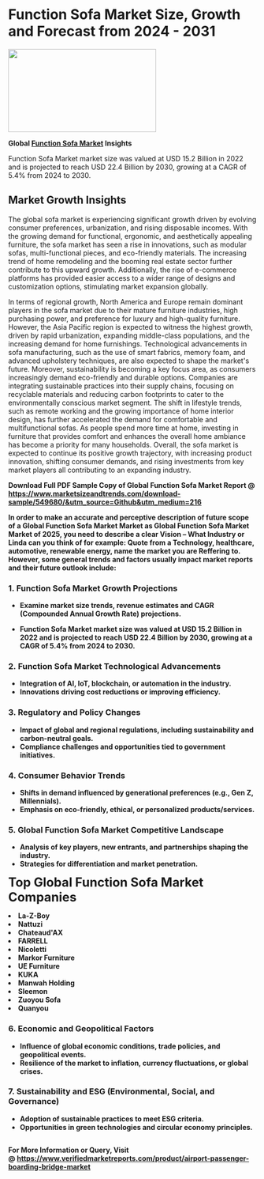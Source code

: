 <H1>Function Sofa Market Size, Growth and Forecast from 2024 - 2031</H1><img class="aligncenter size-medium wp-image-584254" src="https://thirdeyenews.in/wp-content/uploads/2024/09/Global-Market-Research-300x168.jpeg" alt="" width="300" height="168" /><p><strong>Global&nbsp;<a href="https://www.marketsizeandtrends.com/download-sample/549680/&amp;utm_source=Github&utm_medium=216">Function Sofa Market</a> Insights</strong></p><p>Function Sofa Market market size was valued at USD 15.2 Billion in 2022 and is projected to reach USD 22.4 Billion by 2030, growing at a CAGR of 5.4% from 2024 to 2030.</p><p><h2>Market Growth Insights</h2> <p>The global sofa market is experiencing significant growth driven by evolving consumer preferences, urbanization, and rising disposable incomes. With the growing demand for functional, ergonomic, and aesthetically appealing furniture, the sofa market has seen a rise in innovations, such as modular sofas, multi-functional pieces, and eco-friendly materials. The increasing trend of home remodeling and the booming real estate sector further contribute to this upward growth. Additionally, the rise of e-commerce platforms has provided easier access to a wider range of designs and customization options, stimulating market expansion globally.</p> <p><strong></strong></p> <p>In terms of regional growth, North America and Europe remain dominant players in the sofa market due to their mature furniture industries, high purchasing power, and preference for luxury and high-quality furniture. However, the Asia Pacific region is expected to witness the highest growth, driven by rapid urbanization, expanding middle-class populations, and the increasing demand for home furnishings. Technological advancements in sofa manufacturing, such as the use of smart fabrics, memory foam, and advanced upholstery techniques, are also expected to shape the market's future. Moreover, sustainability is becoming a key focus area, as consumers increasingly demand eco-friendly and durable options. Companies are integrating sustainable practices into their supply chains, focusing on recyclable materials and reducing carbon footprints to cater to the environmentally conscious market segment. The shift in lifestyle trends, such as remote working and the growing importance of home interior design, has further accelerated the demand for comfortable and multifunctional sofas. As people spend more time at home, investing in furniture that provides comfort and enhances the overall home ambiance has become a priority for many households. Overall, the sofa market is expected to continue its positive growth trajectory, with increasing product innovation, shifting consumer demands, and rising investments from key market players all contributing to an expanding industry.</p> <p><strong></p><p><span class=""><strong>Download Full PDF Sample Copy of Global Function Sofa Market Report</strong> @ <a href="https://www.marketsizeandtrends.com/download-sample/549680/&amp;utm_source=Github&utm_medium=216" target="_blank">https://www.marketsizeandtrends.com/download-sample/549680/&amp;utm_source=Github&utm_medium=216</a></span></p><p>In order to make an accurate and perceptive description of future scope of a Global&nbsp;Function Sofa Market Market as Global&nbsp;Function Sofa Market Market of 2025, you need to describe a clear Vision &ndash; What Industry or Linda can you think of for example: Quote from a Technology, healthcare, automotive, renewable energy, name the market you are Reffering to. However, some general trends and factors usually impact market reports and their future outlook include:</p><h3>1.&nbsp;<strong>Function Sofa Market Growth Projections</strong></h3><ul><li>Examine market size trends, revenue estimates and CAGR (Compounded Annual Growth Rate) projections.</li><li><p>Function Sofa Market market size was valued at USD 15.2 Billion in 2022 and is projected to reach USD 22.4 Billion by 2030, growing at a CAGR of 5.4% from 2024 to 2030.</p></li></ul><h3>2.&nbsp;<strong>Function Sofa Market Technological Advancements</strong></h3><ul><li>Integration of AI, IoT, blockchain, or automation in the industry.</li><li>Innovations driving cost reductions or improving efficiency.</li></ul><h3>3.&nbsp;<strong>Regulatory and Policy Changes</strong></h3><ul><li>Impact of global and regional regulations, including sustainability and carbon-neutral goals.</li><li>Compliance challenges and opportunities tied to government initiatives.</li></ul><h3>4.&nbsp;<strong>Consumer Behavior Trends</strong></h3><ul><li>Shifts in demand influenced by generational preferences (e.g., Gen Z, Millennials).</li><li>Emphasis on eco-friendly, ethical, or personalized products/services.</li></ul><h3>5.&nbsp;<strong>Global Function Sofa Market Competitive Landscape</strong></h3><ul><li>Analysis of key players, new entrants, and partnerships shaping the industry.</li><li>Strategies for differentiation and market penetration.</li></ul><p data-pm-slice="1 1 []"><span style="color: inherit; font-family: inherit; font-size: 25px;">Top Global Function Sofa Market Companies</span></p><div class="" data-test-id=""><p><li>La-Z-Boy</li><li> Nattuzi</li><li> Chateaud'AX</li><li> FARRELL</li><li> Nicoletti</li><li> Markor Furniture</li><li> UE Furniture</li><li> KUKA</li><li> Manwah Holding</li><li> Sleemon</li><li> Zuoyou Sofa</li><li> Quanyou</li></p></div><h3>6.&nbsp;<strong>Economic and Geopolitical Factors</strong></h3><ul><li>Influence of global economic conditions, trade policies, and geopolitical events.</li><li>Resilience of the market to inflation, currency fluctuations, or global crises.</li></ul><h3>7.&nbsp;<strong>Sustainability and ESG (Environmental, Social, and Governance)</strong></h3><ul><li>Adoption of sustainable practices to meet ESG criteria.</li><li>Opportunities in green technologies and circular economy principles.</li></ul><h2><strong style="font-size: 14px;">For More Information or Query, Visit @&nbsp;</strong><a style="background-color: #ffffff; font-size: 14px;" href="https://www.marketsizeandtrends.com/report/function-sofa-market/" target="_blank">https://www.verifiedmarketreports.com/product/airport-passenger-boarding-bridge-market</a></h2>
